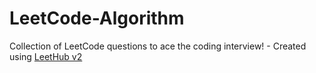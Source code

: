 # LeetCode-Algorithm
Collection of LeetCode questions to ace the coding interview! - Created using [LeetHub v2](https://github.com/arunbhardwaj/LeetHub-2.0)
